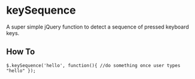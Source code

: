 # keySequence
A super simple jQuery function to detect a sequence of pressed keyboard keys.

## How To

`
$.keySequence('hello', function(){
	//do something once user types "hello"
});
`